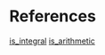 # References
[is_integral](//https://en.cppreference.com/w/cpp/types/is_integral)
[is_arithmetic](//https://en.cppreference.com/w/cpp/types/is_arithmetic)